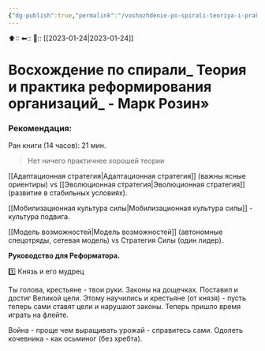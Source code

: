 ```yaml
---
{"dg-publish":true,"permalink":"/voshozhdenie-po-spirali-teoriya-i-praktika-reformirovaniya-organizaczij-mark-rozin/"}
---
```



⬆::
⬅::
📅:: [[2023-01-24\|2023-01-24]]

# Восхождение по спирали_ Теория и практика реформирования организаций_ - Марк Розин»

### Рекомендация:

Ран книги (14 часов): 21 мин. 

> Нет ничего практичнее хорошей теории

[[Адаптационная стратегия\|Адаптационная стратегия]] (важны ясные ориентиры) vs [[Эволюционная стратегия\|Эволюционная стратегия]] (развитие в стабильных условиях).

[[Мобилизационная культура силы\|Мобилизационная культура силы]] - культура подвига.

[[Модель возможностей\|Модель возможностей]] (автономные спецотряды, сетевая модель) vs Стратегия Силы (один лидер).

**Руководство для Реформатора.**

1️⃣ Князь и его мудрец

Ты голова, крестьяне - твои руки.
Законы на дощечках.
Поставил и достиг Великой цели.
Этому научились и крестьяне (от князя) - пусть теперь сами ставят цели и нарушают законы. 
Теперь пришло время играть на флейте.

Война - проще чем выращивать урожай - справитесь сами. 
Одолеть кочевника - как осьминог (без хребта).